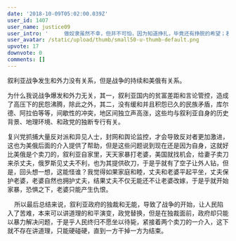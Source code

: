 ```yaml
---
date: '2018-10-09T05:02:00.039Z'
user_id: 1407
user_name: justice09
user_intro: '     做奴隶虽然不幸，但并不可怕，因为知道挣扎，毕竟还有挣脱的希望；若是从奴隶生活中寻出美来，赞叹、陶醉，就是万劫不复的奴才了！'
user_avatar: /static/upload/thumb/small50-u-thumb-default.png
upvote: 17
downvote: 0
comments: []
---
```


<div><p>叙利亚战争发生和外力没有关系，但是战争的持续和美俄有关系。</p><p>为什么我说战争爆发和外力无关，其一，叙利亚国内的贫富差距和言论管控，造成了高压下的民怨沸腾，除此之外，其二，没有缓和并且积怨已久的民族矛盾，库尔德、阿拉伯等等，间歇性的冲突，地区间独立声高涨，这些均与叙利亚自身的历史背景、地理环境、和政党的独断专行有关。</p><p>复兴党抓捕大量反对派和异见人士，封网和舆论监控，才会导致反对者更加激进，这也为美俄后面的介入提供了帮助，但是这些问题说到现在还是因为自身，这就好比美俄是个卖刀的，叙利亚自家里，天天家暴打老婆，美国就找机会，给妻子卖刀来杀丈夫，俄罗斯见丈夫不利，也为其提供砍刀，于是乎就有了空子让外人钻，但是，回头想一想，这能怪谁？我觉得如果家庭和睦，丈夫和老婆平起平坐，丈夫保护老婆，老婆自然也拥护丈夫，结果丈夫不仅无能还不让老婆改嫁，于是乎就开始家暴，恐惧之下，老婆只能产生仇恨。</p><p>&nbsp; &nbsp; 所以最后总结来说，叙利亚政府的独裁和无能，导致了战争的开始，让人民陷入了苦难，本来可以讲道理的和平演变，政党替换，但是在独裁面前，政府却只能以暴力解决问题，于是乎人民终归不愿坐以待毙，紧接着两个卖刀的一介入，这下就不存在讲道理，只能硬碰硬，直到一方干掉一方为结束。</p></div>
